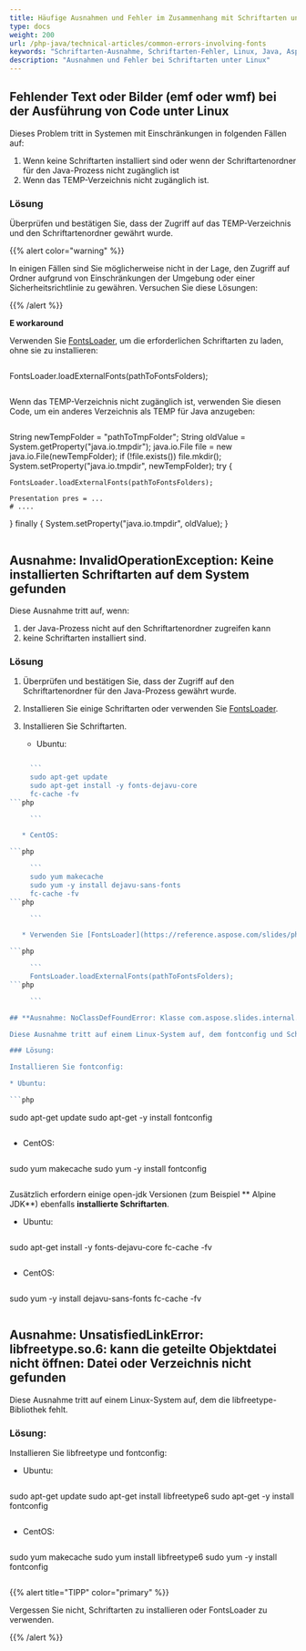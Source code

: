 ```yaml
---
title: Häufige Ausnahmen und Fehler im Zusammenhang mit Schriftarten unter Linux
type: docs
weight: 200
url: /php-java/technical-articles/common-errors-involving-fonts
keywords: "Schriftarten-Ausnahme, Schriftarten-Fehler, Linux, Java, Aspose.Slides für PHP über Java"
description: "Ausnahmen und Fehler bei Schriftarten unter Linux"
---
```


## **Fehlender Text oder Bilder (emf oder wmf) bei der Ausführung von Code unter Linux**

Dieses Problem tritt in Systemen mit Einschränkungen in folgenden Fällen auf:

1. Wenn keine Schriftarten installiert sind oder wenn der Schriftartenordner für den Java-Prozess nicht zugänglich ist
2. Wenn das TEMP-Verzeichnis nicht zugänglich ist.

### Lösung

Überprüfen und bestätigen Sie, dass der Zugriff auf das TEMP-Verzeichnis und den Schriftartenordner gewährt wurde. 

{{% alert color="warning" %}}

In einigen Fällen sind Sie möglicherweise nicht in der Lage, den Zugriff auf Ordner aufgrund von Einschränkungen der Umgebung oder einer Sicherheitsrichtlinie zu gewähren. Versuchen Sie diese Lösungen: 

{{% /alert %}}

**E workaround**

Verwenden Sie [FontsLoader](https://reference.aspose.com/slides/php-java/aspose.slides/FontsLoader), um die erforderlichen Schriftarten zu laden, ohne sie zu installieren:

```php

```
FontsLoader.loadExternalFonts(pathToFontsFolders);
```php

```

Wenn das TEMP-Verzeichnis nicht zugänglich ist, verwenden Sie diesen Code, um ein anderes Verzeichnis als TEMP für Java anzugeben:
```php

```
String newTempFolder = "pathToTmpFolder";
String oldValue = System.getProperty("java.io.tmpdir");
java.io.File file = new java.io.File(newTempFolder);
if (!file.exists())
    file.mkdir();
System.setProperty("java.io.tmpdir", newTempFolder);
try {

    FontsLoader.loadExternalFonts(pathToFontsFolders);

    Presentation pres = ...
    # ....

} finally {
    System.setProperty("java.io.tmpdir", oldValue);
}
```php

```

## **Ausnahme: InvalidOperationException: Keine installierten Schriftarten auf dem System gefunden**

Diese Ausnahme tritt auf, wenn:

1) der Java-Prozess nicht auf den Schriftartenordner zugreifen kann
2) keine Schriftarten installiert sind.

### Lösung

1. Überprüfen und bestätigen Sie, dass der Zugriff auf den Schriftartenordner für den Java-Prozess gewährt wurde.

2. Installieren Sie einige Schriftarten oder verwenden Sie [FontsLoader](https://reference.aspose.com/slides/php-java/aspose.slides/FontsLoader).

3. Installieren Sie Schriftarten.

   * Ubuntu: 

```php

     ```
     sudo apt-get update
     sudo apt-get install -y fonts-dejavu-core
     fc-cache -fv
```php

     ```

   * CentOS: 

```php

     ```
     sudo yum makecache
     sudo yum -y install dejavu-sans-fonts
     fc-cache -fv
```php

     ```

   * Verwenden Sie [FontsLoader](https://reference.aspose.com/slides/php-java/aspose.slides/FontsLoader):

```php

     ```
     FontsLoader.loadExternalFonts(pathToFontsFolders);
```php

     ```

## **Ausnahme: NoClassDefFoundError: Klasse com.aspose.slides.internal.ey.this konnte nicht initialisiert werden**

Diese Ausnahme tritt auf einem Linux-System auf, dem fontconfig und Schriftarten fehlen. 

### Lösung:

Installieren Sie fontconfig:

* Ubuntu:

```php

  ```
  sudo apt-get update
  sudo apt-get -y install fontconfig
```php

  ```

* CentOS:

```php

  ```
  sudo yum makecache
  sudo yum -y install fontconfig
```php

  ```

Zusätzlich erfordern einige open-jdk Versionen (zum Beispiel ** Alpine JDK**) ebenfalls **installierte Schriftarten**.

* Ubuntu:

```php

  ```
  sudo apt-get install -y fonts-dejavu-core
  fc-cache -fv
```php

  ```

* CentOS:

```php

  ```
  sudo yum -y install dejavu-sans-fonts
  fc-cache -fv
```php

  ```

## **Ausnahme: UnsatisfiedLinkError: libfreetype.so.6: kann die geteilte Objektdatei nicht öffnen: Datei oder Verzeichnis nicht gefunden**

Diese Ausnahme tritt auf einem Linux-System auf, dem die libfreetype-Bibliothek fehlt. 

### Lösung:

Installieren Sie libfreetype und fontconfig:

* Ubuntu: 

```php

  ```
  sudo apt-get update
  sudo apt-get install libfreetype6
  sudo apt-get -y install fontconfig
```php

  ```

* CentOS: 

```php

  ```
  sudo yum makecache
  sudo yum install libfreetype6
  sudo yum -y install fontconfig
```php

  ```

{{% alert title="TIPP" color="primary" %}} 

Vergessen Sie nicht, Schriftarten zu installieren oder FontsLoader zu verwenden.

{{% /alert %}}  